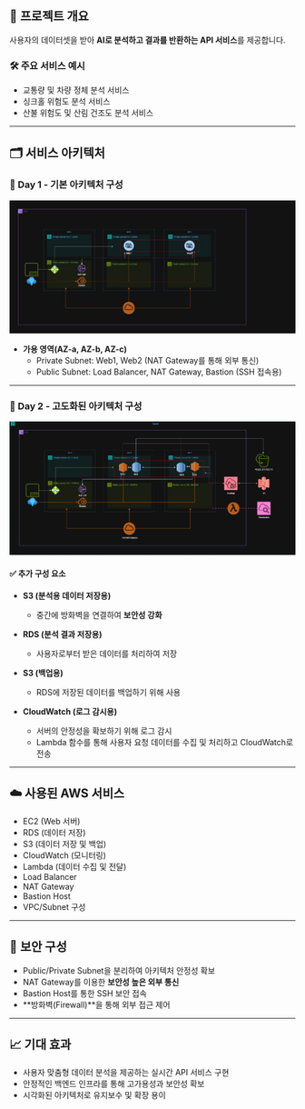## 📌 프로젝트 개요

사용자의 데이터셋을 받아 **AI로 분석하고 결과를 반환하는 API 서비스**를 제공합니다.

### 🛠️ 주요 서비스 예시
- 교통량 및 차량 정체 분석 서비스  
- 싱크홀 위험도 분석 서비스  
- 산불 위험도 및 산림 건조도 분석 서비스  

---

## 🗂️ 서비스 아키텍처

### 🔹 Day 1 - 기본 아키텍처 구성

![Day 1 Architecture](./1일차_서비스_아키텍처.jpg)

- **가용 영역(AZ-a, AZ-b, AZ-c)**  
  - Private Subnet: Web1, Web2 (NAT Gateway를 통해 외부 통신)  
  - Public Subnet: Load Balancer, NAT Gateway, Bastion (SSH 접속용)

---

### 🔸 Day 2 - 고도화된 아키텍처 구성

![Day 2 Architecture](./2일차_서비스_아키텍처.png)

#### ✅ 추가 구성 요소
- **S3 (분석용 데이터 저장용)**  
  - 중간에 방화벽을 연결하여 **보안성 강화**  

- **RDS (분석 결과 저장용)**  
  - 사용자로부터 받은 데이터를 처리하여 저장  

- **S3 (백업용)**  
  - RDS에 저장된 데이터를 백업하기 위해 사용  

- **CloudWatch (로그 감시용)**  
  - 서버의 안정성을 확보하기 위해 로그 감시  
  - Lambda 함수를 통해 사용자 요청 데이터를 수집 및 처리하고 CloudWatch로 전송  

---

## ☁️ 사용된 AWS 서비스

- EC2 (Web 서버)
- RDS (데이터 저장)
- S3 (데이터 저장 및 백업)
- CloudWatch (모니터링)
- Lambda (데이터 수집 및 전달)
- Load Balancer
- NAT Gateway
- Bastion Host
- VPC/Subnet 구성

---

## 🔐 보안 구성

- Public/Private Subnet을 분리하여 아키텍처 안정성 확보  
- NAT Gateway를 이용한 **보안성 높은 외부 통신**  
- Bastion Host를 통한 SSH 보안 접속  
- **방화벽(Firewall)**을 통해 외부 접근 제어  

---

## 📈 기대 효과

- 사용자 맞춤형 데이터 분석을 제공하는 실시간 API 서비스 구현  
- 안정적인 백엔드 인프라를 통해 고가용성과 보안성 확보  
- 시각화된 아키텍처로 유지보수 및 확장 용이
